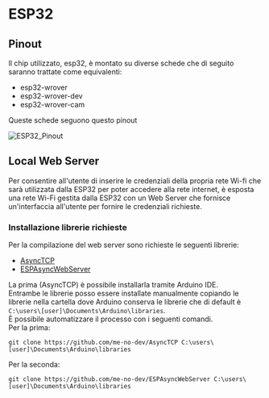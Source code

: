 # ESP32

## Pinout

Il chip utilizzato, esp32, è montato su diverse schede che di seguito saranno trattate come equivalenti:

* esp32-wrover
* esp32-wrover-dev
* esp32-wrover-cam

Queste schede seguono questo pinout

![ESP32_Pinout](https://user-images.githubusercontent.com/60523265/223776226-cc2bbbba-6fa4-40ba-87e2-3c9410aefb5b.png)

## Local Web Server

Per consentire all'utente di inserire le credenziali della propria rete Wi-fi che sarà utilizzata dalla ESP32 per poter accedere alla rete internet, è esposta una rete Wi-Fi gestita dalla ESP32 con un Web Server che fornisce un'interfaccia all'utente per fornire le credenziali richieste.

### Installazione librerie richieste

Per la compilazione del web server sono richieste le seguenti librerie:

* [AsyncTCP](https://github.com/me-no-dev/AsyncTCP)
* [ESPAsyncWebServer](https://github.com/me-no-dev/ESPAsyncWebServer)

La prima (AsyncTCP) è possibile installarla tramite Arduino IDE.  
Entrambe le librerie posso essere installate manualmente copiando le librerie nella cartella dove Arduino conserva le librerie che di default è `C:\users\[user]\Documents\Arduino\libraries`.  
È possibile automatizzare il processo con i seguenti comandi.  
Per la prima:
```
git clone https://github.com/me-no-dev/AsyncTCP C:\users\[user]\Documents\Arduino\libraries
```
Per la seconda:
```
git clone https://github.com/me-no-dev/ESPAsyncWebServer C:\users\[user]\Documents\Arduino\libraries
```

